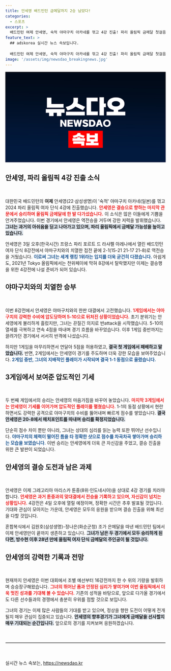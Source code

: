```yaml
---
title: 안세영 배드민턴 금메달까지 2승 남았다!
categories:
  - 스포츠
excerpt: >
  배드민턴 여제 안세영, 숙적 야마구치 아카네를 꺾고 4강 진출! 파리 올림픽 금메달 첫걸음 어디까지? 28년 만의 영광을 재현할 수 있을까? 4일 인니의 툰중과 결승을 향한 대결이 펼쳐진다!
feature_text: >
  ## adskorea 실시간 뉴스 속보입니다.

  배드민턴 여제 안세영, 숙적 야마구치 아카네를 꺾고 4강 진출! 파리 올림픽 금메달 첫걸음 어디까지? 28년 만의 영광을 재현할 수 있을까? 4일 인니의 툰중과 결승을 향한 대결이 펼쳐진다!
image: '/assets/img/newsdao_breakingnews.jpg'
---
```


<p><img src="/assets/img/newsdao_breakingnews.jpg" alt="adskorea 속보" /></p>

<h2 data-ke-size="size26">안세영, 파리 올림픽 4강 진출 소식</h2>

<p data-ke-size="size16">&nbsp;</p> 

<p>대한민국 배드민턴의 <b>여제</b> 안세영(22·삼성생명)이 '숙적' 야마구치 아카네(일본)를 꺾고 2024 파리 올림픽 여자 단식 4강에 진출했습니다. <b><span style="color: #ee2323;">안세영은 결승으로 향하는 마지막 관문에서 승리하며 올림픽 금메달에 한 발 다가섰습니다.</span></b> 이 소식은 많은 이들에게 기쁨을 안겨주었습니다. 이번 경기에서 안세영은 역전승을 거두며 강한 저력을 발휘했습니다. <b><span style="background-color: #21538527;">그녀는 과거의 아쉬움을 딛고 나아가고 있으며, 파리 올림픽에서 금메달 가능성을 높이고 있습니다.</span></b> </p>

<p>안세영은 3일 오후(한국시간) 프랑스 파리 포르트 드 라샤펠 아레나에서 열린 배드민턴 여자 단식 8강전에서 야마구치와의 치열한 접전 끝에 2-1(15-21 21-17 21-8)로 역전승을 거뒀습니다. <b><span style="color: #1a5490;">이로써 그녀는 세계 랭킹 1위라는 입지를 더욱 굳건히 다졌습니다.</span></b> 아쉽게도, 2021년 Tokyo 올림픽에서는 천위페이에 막혀 8강에서 탈락했지만 이제는 결승행을 위한 4강전에 나설 준비가 되어 있습니다. </p>

<h2 data-ke-size="size26">야마구치와의 치열한 승부</h2>

<p data-ke-size="size16">&nbsp;</p>

<p>이번 8강전에서 안세영은 야마구치와의 한판 대결에서 고전했습니다. <b><span style="color: #ee2323;">1게임에서는 야마구치의 강력한 수비에 압도당하며 5-10으로 뒤처진 상황이었습니다.</span></b> 초기 분위기는 안세영에게 불리하게 흘렀지만, 그녀는 끈질긴 의지로 반attack을 시작했습니다. 5-10의 열세를 극복하고 연속 4점을 따내며 경기 흐름을 바꾸었습니다. 이후 1게임 중반까지는 끌려가던 경기에서 서서히 반격에 나섰습니다.</p>

<p>하지만 1게임을 마무리하면서 연달아 5점을 허용하였고, <b><span style="background-color: #21538527;">결국 첫 게임에서 패배하고 말았습니다.</span></b> 반면, 2게임에서는 안세영이 경기를 주도하며 더욱 강한 모습을 보여주었습니다. <b><span style="color: #1a5490;">2게임 중반, 그녀의 지배적인 플레이가 시작되며 결국 1-1 동점으로 올렸습니다.</span></b></p>

<h2 data-ke-size="size26">3게임에서 보여준 압도적인 기세</h2>

<p data-ke-size="size16">&nbsp;</p>

<p>두 번째 게임에서의 승리는 안세영의 마음가짐을 바꾸어 놓았습니다. <b><span style="color: #ee2323;">마지막 3게임에서는 안세영이 기세를 이어가며 압도적인 플레이를 펼쳤습니다.</span></b> 1-1의 동점 상황에서 현란하면서도 강력한 공격으로 야마구치의 수비를 뚫어내며 빠르게 점수를 쌓았습니다. <b><span style="background-color: #21538527;">결국 안세영은 20-8에서 매치포인트를 따내며 승리를 확정지었습니다.</span></b> </p>

<p>단순히 점수 차이 뿐만 아니라, 그녀는 상대의 심리를 읽는 능력 또한 뛰어난 선수입니다. <b><span style="color: #1a5490;">야마구치의 체력이 떨어진 틈을 타 정확한 샷으로 점수를 차곡차곡 쌓아가며 승리하는 모습을 보였습니다.</span></b> 이번 승리는 안세영에게 더욱 큰 자신감을 주었고, 결승 진출을 위한 큰 발판이 되었습니다.</p>

<h2 data-ke-size="size26">안세영의 결승 도전과 남은 과제</h2>

<p data-ke-size="size16">&nbsp;</p>

<p>안세영은 이제 그레고리아 마리스카 툰중(8위·인도네시아)을 상대로 4강 경기를 치러야 합니다. <b><span style="color: #ee2323;">안세영은 과거 툰중과의 맞대결에서 전승을 기록하고 있으며, 자신감이 넘치는 상황입니다.</span></b> 4강전은 4일 오후에 열릴 예정이며, 정확한 시간은 추후 발표될 것입니다. 기대와 관심이 모아지는 가운데, 안세영은 모두의 응원을 받으며 결승 진출을 위해 최선을 다할 것입니다.</p>

<p>혼합복식에서 김원호(삼성생명)-정나은(화순군청) 조가 은메달을 따낸 배드민턴 팀에서 이제 안세영만이 끝까지 생존하고 있습니다. <b><span style="background-color: #21538527;">그녀가 남은 두 경기에서 모두 승리하게 된다면, 방수현 이후 28년 만에 올림픽 여자 단식 금메달의 주인공이 될 것입니다.</span></b></p>

<h2 data-ke-size="size26">안세영의 강력한 기록과 전망</h2>

<p data-ke-size="size16">&nbsp;</p>

<p>현재까지 안세영은 이번 대회에서 조별 예선부터 16강전까지 한 수 위의 기량을 발휘하며 승승장구해왔습니다. <b><span style="color: #ee2323;">그녀의 뛰어난 폼과 안정된 심리가 쌓여가며 이번 올림픽에서 더욱 멋진 성과를 기대해 볼 수 있습니다.</span></b> 기존의 성적을 바탕으로, 앞으로 다가올 경기에서도 다른 선수들과의 경쟁에서 충분히 우위를 점할 것으로 보입니다. </p>

<p>그녀의 경기는 이제 많은 사람들의 기대를 받고 있으며, 정상을 향한 도전이 어떻게 전개될지 매우 관심이 집중되고 있습니다. <b><span style="background-color: #21538527;">안세영의 향후경기가 그녀에게 금메달을 선사할지 매우 기대되는 순간입니다.</span></b> 앞으로의 경기를 지켜보며 응원하겠습니다. </p>

<p data-ke-size="size16">&nbsp;</p>

<hr style="border: 1px solid #ccc; margin: 20px 0;">

<p data-ke-size="size16">&nbsp;</p>
실시간 뉴스 속보는, <a href="https://newsdao.kr" rel="dofollow">https://newsdao.kr</a>


